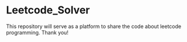 # Leetcode_Solver
This repository will serve as a platform to share the code about leetcode programming. Thank you!
